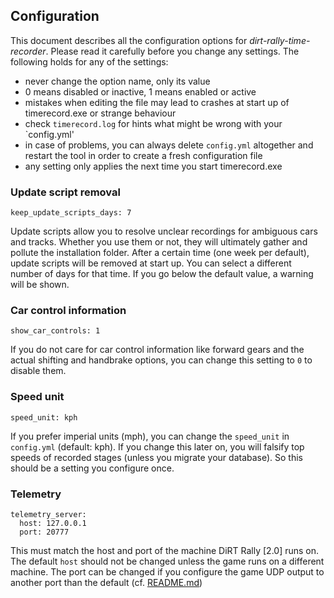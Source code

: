 ## Configuration

This document describes all the configuration options for *dirt-rally-time-recorder*. Please read it carefully 
before you change any settings. The following holds for any of the settings:
- never change the option name, only its value
- 0 means disabled or inactive, 1 means enabled or active
- mistakes when editing the file may lead to crashes at start up of timerecord.exe or strange behaviour
- check `timerecord.log` for hints what might be wrong with your `config.yml'
- in case of problems, you can always delete `config.yml` altogether and restart the tool in order to 
create a fresh configuration file
- any setting only applies the next time you start timerecord.exe

### Update script removal
`keep_update_scripts_days: 7`

Update scripts allow you to resolve unclear recordings for ambiguous cars and tracks. Whether you use them or not, they will ultimately gather and pollute the installation folder. After a certain time (one week per default), update scripts will be removed at start up. You can select a different number of days for that time. If you go below the default value, a warning will be shown.

### Car control information
`show_car_controls: 1`

If you do not care for car control information like forward gears and the actual shifting and handbrake options, you can change this setting to `0` to disable them.

### Speed unit
`speed_unit: kph`

If you prefer imperial units (mph), you can change the `speed_unit` in `config.yml` (default: kph). 
If you change this later on, you will falsify top speeds of recorded stages (unless you migrate your database).
So this should be a setting you configure once.  

### Telemetry 
```
telemetry_server:
  host: 127.0.0.1
  port: 20777
```

This must match the host and port of the machine DiRT Rally [2.0] runs on.  
The default `host` should not be changed unless the game runs on a different machine. The port can be changed if you configure the game UDP output to another port than the default (cf. [README.md](../README.md#configuration))

 